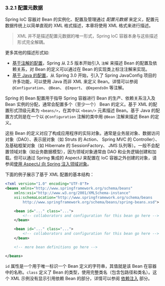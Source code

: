 ### 3.2.1 配置元数据

Spring IoC 容器对 Bean 的实例化、配置及管理通过 _配置元数据_ 来定义，配置元数据传统上以简单直观的 XML 格式描述，本章将使用 XML 格式来进行描述。

> XML 并不是描述配置元数据的唯一形式，Spring IoC 容器本身与这些描述形式完全解耦。

更多其他的描述形式如:

* [基于注解的配置](http://docs.spring.io/spring/docs/5.0.0.M4/spring-framework-reference/htmlsingle/#beans-annotation-config)，Spring 从 2.5 版本开始引入 `注解` 来描述 Bean 的配置及依赖关系，对 Bean 的定义可以通过在 Bean 的实现类上标注注解来实现。
* [基于 Java 的配置](http://docs.spring.io/spring/docs/5.0.0.M4/spring-framework-reference/htmlsingle/#beans-java)，从 Spring 3.0 开始，引入了 Spring JavaConfig 项目的许多功能，可以使用 Java 而非 XML 来定义 Bean。详情可以参阅 `@Configuration`、 `@Bean`、 `@Import`、 `@DependsOn` 等注解。

Spring 的 Bean 配置用于指导 Spring 容器进行 Bean 的生产、依赖关系注入及 Bean 实例的分配，通常会配置多个（至少一个） Bean 的定义。基于 XML 的配置形式顶级元素为 `<beans/>`，在其中以 `<bean/>` 元素描述 Bean。基于 Java 的配置方式则是在一个以 `@Configuration` 注解的类中用 `@Bean` 注解来描述 Bean 的定义。

这些 Bean 的定义对应了构成应用程序的实际对象。通常是业务层对象、数据访问对象（DAO）、表示层对象（如 Struts 的 Action、 Spring MVC 的 Controller）、及基础框架对象（如 Hibernate 的 SessionFactory、 JMS 队列等）。一般不会配置领域对象（如业务数据模型），因为领域对象通常由 DAO 和业务逻辑创建和加载。但可以通过 Spring 集成的 AspectJ 来配置在 IoC 容器之外创建的对象，请参阅[使用 AspectJ 向 Spring 注入领域对象](http://docs.spring.io/spring/docs/5.0.0.M4/spring-framework-reference/htmlsingle/#aop-atconfigurable)。

下面的例子展示了基于 XML 配置的基本结构：

```xml
<?xml version="1.0" encoding="UTF-8"?>
<beans xmlns="http://www.springframework.org/schema/beans"
	xmlns:xsi="http://www.w3.org/2001/XMLSchema-instance"
	xsi:schemaLocation="http://www.springframework.org/schema/beans
		http://www.springframework.org/schema/beans/spring-beans.xsd">

	<bean id="..." class="...">
		<!-- collaborators and configuration for this bean go here -->
	</bean>

	<bean id="..." class="...">
		<!-- collaborators and configuration for this bean go here -->
	</bean>

	<!-- more bean definitions go here -->

</beans>
```

`id` 属性是一个用于唯一标识一个 Bean 定义的字符串，其值就是该 Bean 在容器中的名称。`class` 定义了 Bean 的类型，使用完整类名（包含包路径和类名）。这个 XML 示例没有显示引用依赖 Bean 的部分，详情可以参阅 [依赖注入](http://docs.spring.io/spring/docs/5.0.0.M4/spring-framework-reference/htmlsingle/#beans-dependencies) 部分。

